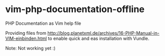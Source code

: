 vim-php-documentation-offline
=============================

PHP Documentation as Vim help file

Providing files from http://blog.planetxml.de/archives/16-PHP-Manual-in-VIM-einbinden.html to enable quick and eas installation with Vundle.

Note: Not working yet :)
